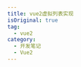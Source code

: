 ```yaml
---
title: vue2虚拟列表实现
isOriginal: true
tag:
  - vue2
category:
  - 开发笔记
  - Vue2
---
```


<!-- <DemoVirtualScrollList/> -->
